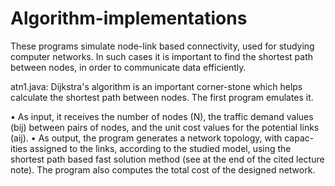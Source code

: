 Algorithm-implementations
=========================

These programs simulate node-link based connectivity, used for studying computer networks.
In such cases it is important to find the shortest path between nodes, in order to communicate data efficiently.

atn1.java:
Dijkstra's algorithm is an important corner-stone which helps calculate the shortest path between nodes.
The first program emulates it.

• As input, it receives the number of nodes (N), the traffic demand values (bij) between pairs of nodes, and the unit cost values for the potential links (aij).
• As output, the program generates a network topology, with capac- ities assigned to the links, according to the studied model, using the shortest path based fast solution method (see at the end of the cited lecture note). The program also computes the total cost of the designed network.
